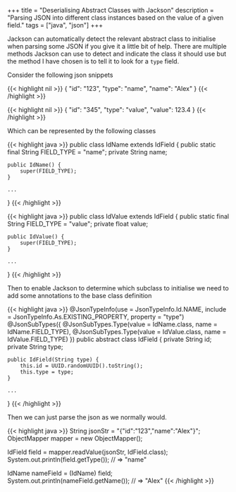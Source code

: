 +++
title = "Deserialising Abstract Classes with Jackson"
description = "Parsing JSON into different class instances based on the value of a given field."
tags = ["java", "json"]
+++

Jackson can automatically detect the relevant abstract class to initialise when
parsing some JSON if you give it a little bit of help. There are multiple
methods Jackson can use to detect and indicate the class it should use but the
method I have chosen is to tell it to look for a `type` field.

Consider the following json snippets

{{< highlight nil >}}
{
    "id": "123",
    "type": "name",
    "name": "Alex"
}
{{< /highlight >}}

{{< highlight nil >}}
{
    "id": "345",
    "type": "value",
    "value": 123.4
}
{{< /highlight >}}

Which can be represented by the following classes

{{< highlight java >}}
public class IdName extends IdField {
    public static final String FIELD_TYPE = "name";
    private String name;

    public IdName() {
        super(FIELD_TYPE);
    }

    ...
}
{{< /highlight >}}

{{< highlight java >}}
public class IdValue extends IdField {
    public static final String FIELD_TYPE = "value";
    private float value;

    public IdValue() {
        super(FIELD_TYPE);
    }

    ...
}
{{< /highlight >}}

Then to enable Jackson to determine which subclass to initialise we need to add
some annotations to the base class definition

{{< highlight java >}}
@JsonTypeInfo(use = JsonTypeInfo.Id.NAME, include = JsonTypeInfo.As.EXISTING_PROPERTY, property = "type")
@JsonSubTypes({
        @JsonSubTypes.Type(value = IdName.class, name = IdName.FIELD_TYPE),
            @JsonSubTypes.Type(value = IdValue.class, name = IdValue.FIELD_TYPE)
})
public abstract class IdField {
    private String id;
    private String type;

    public IdField(String type) {
        this.id = UUID.randomUUID().toString();
        this.type = type;
    }

    ...
}
{{< /highlight >}}

Then we can just parse the json as we normally would.

{{< highlight java >}}
String jsonStr = "{\"id\":\"123\",\"name\":\"Alex\"}";
ObjectMapper mapper = new ObjectMapper();

IdField field = mapper.readValue(jsonStr, IdField.class);
System.out.println(field.getType());                        // => "name"

IdName nameField = (IdName) field;
System.out.println(nameField.getName());                    // => "Alex"
{{< /highlight >}}